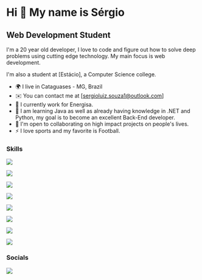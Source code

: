 Hi 👋 My name is Sérgio
==========================

Web Development Student
-----------------------------

I'm a 20 year old developer, I love to code and figure out how to solve deep problems using cutting edge technology. My main focus is web development.

I'm also a student at [Estácio], a Computer Science college.

* 🌍 I live in Cataguases - MG, Brazil
* ✉️ You can contact me at [sergioluiz.souza1@outlook.com]
* 🚀 I currently work for Energisa.
* 🧠 I am learning Java as well as already having knowledge in .NET and Python, my goal is to become an excellent Back-End developer.
* 🤝 I'm open to collaborating on high impact projects on people's lives.
* ⚡ I love sports and my favorite is Football.

### Skills

<p align="left">
<img src="https://img.shields.io/badge/Python-14354C?style=for-the-badge&logo=python&logoColor=white"</a>

<p align="left">
<img src="https://img.shields.io/badge/C-00599C?style=for-the-badge&logo=c&logoColor=white" /></a>    
  
<p align="left">
<img src="https://img.shields.io/badge/Java-ED8B00?style=for-the-badge&logo=openjdk&logoColor=white" /></a>     

<p align="left">
<img src="https://img.shields.io/badge/C%23-239120?style=for-the-badge&logo=c-sharp&logoColor=white" /></a>  

<p align="left">
<img src="https://img.shields.io/badge/.NET-512BD4?style=for-the-badge&logo=dotnet&logoColor=white" /></a>  

<p align="left">
<img src="https://img.shields.io/badge/PLSQL-F80000?style=for-the-badge&logo=oracle&logoColor=black" /></a> 

<p align="left">
<img src="https://img.shields.io/badge/MySQL-005C84?style=for-the-badge&logo=mysql&logoColor=white" /></a>

<p align="left">
<img src="https://img.shields.io/badge/Microsoft_Office-D83B01?style=for-the-badge&logo=microsoft-office&logoColor=white"/></a>

### Socials

<a href="https://www.linkedin.com/in/s%C3%A9rgio-luiz-de-souza-filho?lipi=urn%3Ali%3Apage%3Ad_flagship3_profile_view_base_contact_details%3BKMBYsGspS5S4MH38bGDd8A%3D%3D" align="left"> <img src="https://img.shields.io/badge/LinkedIn-0077B5?style=for-the-badge&logo=linkedin&logoColor=white" /></a>  



